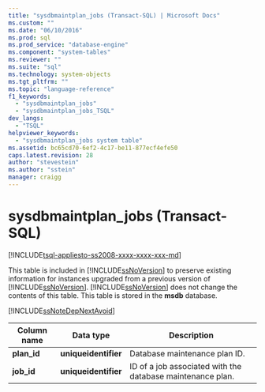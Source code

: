 ```yaml
---
title: "sysdbmaintplan_jobs (Transact-SQL) | Microsoft Docs"
ms.custom: ""
ms.date: "06/10/2016"
ms.prod: sql
ms.prod_service: "database-engine"
ms.component: "system-tables"
ms.reviewer: ""
ms.suite: "sql"
ms.technology: system-objects
ms.tgt_pltfrm: ""
ms.topic: "language-reference"
f1_keywords: 
  - "sysdbmaintplan_jobs"
  - "sysdbmaintplan_jobs_TSQL"
dev_langs: 
  - "TSQL"
helpviewer_keywords: 
  - "sysdbmaintplan_jobs system table"
ms.assetid: bc65cd70-6ef2-4c17-be11-877ecf4efe50
caps.latest.revision: 28
author: "stevestein"
ms.author: "sstein"
manager: craigg
---
```

# sysdbmaintplan_jobs (Transact-SQL)
[!INCLUDE[tsql-appliesto-ss2008-xxxx-xxxx-xxx-md](../../includes/tsql-appliesto-ss2008-xxxx-xxxx-xxx-md.md)]

  This table is included in [!INCLUDE[ssNoVersion](../../includes/ssnoversion-md.md)] to preserve existing information for instances upgraded from a previous version of [!INCLUDE[ssNoVersion](../../includes/ssnoversion-md.md)]. [!INCLUDE[ssNoVersion](../../includes/ssnoversion-md.md)] does not change the contents of this table. This table is stored in the **msdb** database.  
  
 [!INCLUDE[ssNoteDepNextAvoid](../../includes/ssnotedepnextavoid-md.md)]  
  

  
|Column name|Data type|Description|  
|-----------------|---------------|-----------------|  
|**plan_id**|**uniqueidentifier**|Database maintenance plan ID.|  
|**job_id**|**uniqueidentifier**|ID of a job associated with the database maintenance plan.|  
  
  
